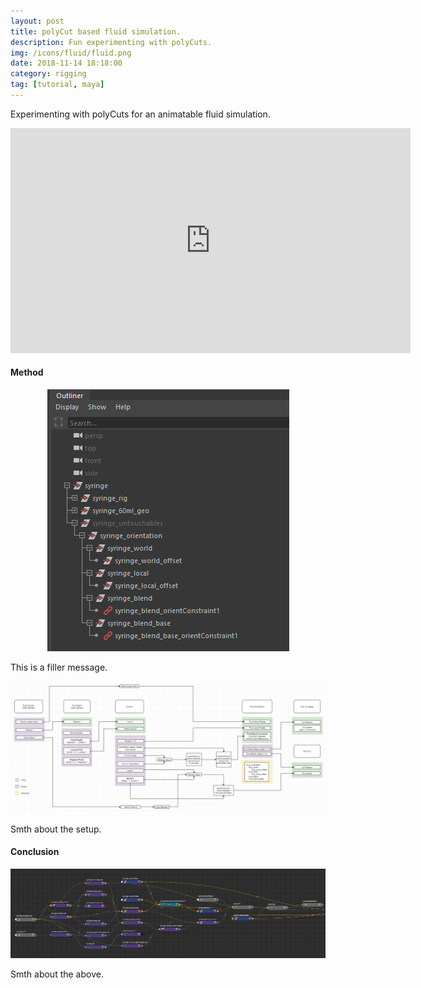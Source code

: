 ```yaml
---
layout: post
title: polyCut based fluid simulation.
description: Fun experimenting with polyCuts. 
img: /icons/fluid/fluid.png
date: 2018-11-14 18:18:00
category: rigging
tag: [tutorial, maya]
---
```

Experimenting with polyCuts for an animatable fluid simulation.
<p align="center"><iframe src="https://player.vimeo.com/video/351359997?color=ff9933&title=0&byline=0&portrait=0" width="640" height="360" frameborder="0" webkitallowfullscreen mozallowfullscreen allowfullscreen></iframe></p>
<h4>Method</h4> 
<p align="center"><img src="/icons/fluid/fluid_outliner.png"/></p>
<p class="justify">This is a filler message.</p>
<p align="center"><img src="/icons/fluid/fluid_setup.png"/></p>
<p class="justify">Smth about the setup.</p>

<h4>Conclusion</h4>
<p align="center"><img src="/icons/fluid/fluid_node_network.jpg"/></p>
<p class="justify">Smth about the above.</p>



